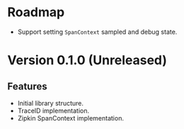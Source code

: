 Roadmap
=======
- Support setting `SpanContext` sampled and debug state.


Version 0.1.0 (Unreleased)
==========================

Features
--------
- Initial library structure.
- TraceID implementation.
- Zipkin SpanContext implementation.
